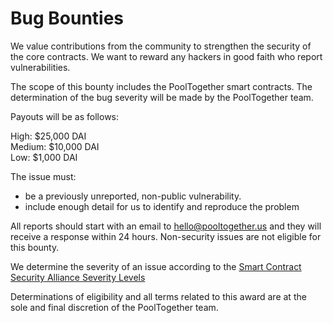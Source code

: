 # Bug Bounties

We value contributions from the community to strengthen the security of the core contracts. We want to reward any hackers in good faith who report vulnerabilities.

The scope of this bounty includes the PoolTogether smart contracts. The determination of the bug severity will be made by the PoolTogether team.

Payouts will be as follows:

High: $25,000 DAI  
Medium: $10,000 DAI  
Low: $1,000 DAI

The issue must:

* be a previously unreported, non-public vulnerability.
* include enough detail for us to identify and reproduce the problem

All reports should start with an email to [hello@pooltogether.us](mailto:hello@pooltogether.us) and they will receive a response within 24 hours. Non-security issues are not eligible for this bounty.

We determine the severity of an issue according to the [Smart Contract Security Alliance Severity Levels](https://www.smartcontractsecurityalliance.com/)

Determinations of eligibility and all terms related to this award are at the sole and final discretion of the PoolTogether team.

